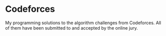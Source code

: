 # Codeforces

My programming solutions to the algorithm challenges from Codeforces. All of them have been submitted to and accepted by the online jury.
